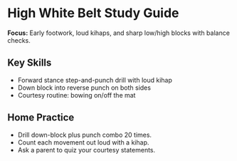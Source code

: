 ﻿# High White Belt Study Guide

**Focus:** Early footwork, loud kihaps, and sharp low/high blocks with balance checks.

## Key Skills
- Forward stance step-and-punch drill with loud kihap
- Down block into reverse punch on both sides
- Courtesy routine: bowing on/off the mat

## Home Practice
- Drill down-block plus punch combo 20 times.
- Count each movement out loud with a kihap.
- Ask a parent to quiz your courtesy statements.

